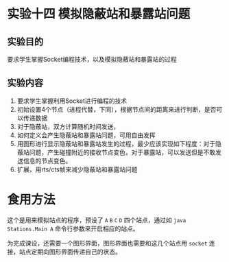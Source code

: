 # 实验十四 模拟隐蔽站和暴露站问题
## 实验目的
要求学生掌握Socket编程技术，以及模拟隐蔽站和暴露站的过程

## 实验内容

1. 要求学生掌握利用Socket进行编程的技术
2. 初始设置4个节点（进程代替，下同），根据节点间的距离来进行判断，是否可以传递数据
3. 对于隐蔽站，双方计算随机时间发送，
4. 如何定义会产生隐蔽站和暴露站问题，可用自由发挥
5. 用图形进行显示隐蔽站和暴露站发生的过程，最少应该实现如下程度：对于隐蔽站问题，产生碰撞附近的接收节点变色，对于暴露站，可以发送但是不敢发送信息的节点变色。
6. 扩展，用rts/cts帧来减少隐蔽站和暴露站问题



# 食用方法

这个是用来模拟站点的程序，预设了 `A` `B` `C` `D` 四个站点，通过如 `java Stations.Main A` 命令行参数来开启相应的站点。

为完成课设，还需要一个图形界面，图形界面也需要和这几个站点用 `socket` 连接，站点定期向图形界面传递自己的状态。